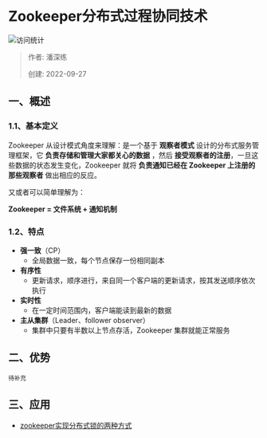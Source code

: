 # Zookeeper分布式过程协同技术

![访问统计](https://visitor-badge.glitch.me/badge?page_id=senlypan.qa.07-zookeeper&left_color=blue&right_color=red)

> 作者: 潘深练
>
> 创建: 2022-09-27

## 一、概述

### 1.1、基本定义

Zookeeper 从设计模式角度来理解：是一个基于 **观察者模式** 设计的分布式服务管理框架，它 **负责存储和管理大家都关心的数据** ，然后 **接受观察者的注册**，一旦这些数据的状态发生变化，Zookeeper 就将 **负责通知已经在 Zookeeper 上注册的那些观察者** 做出相应的反应。

又或者可以简单理解为： 

**Zookeeper = 文件系统 + 通知机制**

### 1.2、特点

- **强一致**（CP）
   - 全局数据一致，每个节点保存一份相同副本
- **有序性**
   - 更新请求，顺序进行，来自同一个客户端的更新请求，按其发送顺序依次执行
- **实时性**
   - 在一定时间范围内，客户端能读到最新的数据
- **主从集群**（Leader、follower observer）
   - 集群中只要有半数以上节点存活，Zookeeper 集群就能正常服务

## 二、优势

`待补充`


## 三、应用

- [zookeeper实现分布式锁的两种方式](https://cloud.tencent.com/developer/article/2039944)
